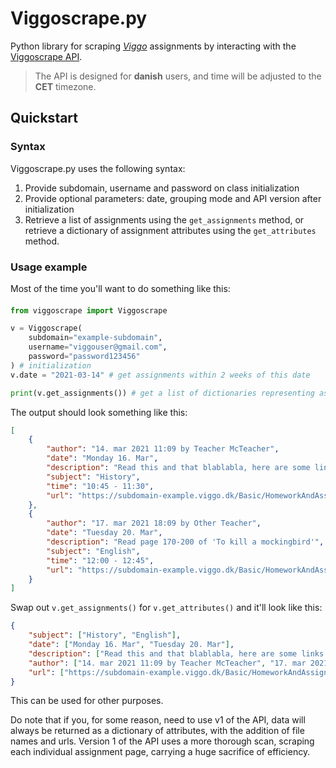 # Viggoscrape.py

Python library for scraping *[Viggo](http://viggo.dk/)* assignments by interacting with the [Viggoscrape API](https://viggoscrape.xyz/).

>The API is designed for **danish** users, and time will be adjusted to the **CET** timezone.

## Quickstart

### Syntax

Viggoscrape.py uses the following syntax:
1. Provide subdomain, username and password on class initialization
2. Provide optional parameters: date, grouping mode and API version after initialization
3. Retrieve a list of assignments using the `get_assignments` method, or retrieve a
dictionary of assignment attributes using the `get_attributes` method.

### Usage example

Most of the time you'll want to do something like this:

#### 

```python
from viggoscrape import Viggoscrape

v = Viggoscrape(
    subdomain="example-subdomain",
    username="viggouser@gmail.com",
    password="password123456"
) # initialization
v.date = "2021-03-14" # get assignments within 2 weeks of this date

print(v.get_assignments()) # get a list of dictionaries representing assignments

```

The output should look something like this:
```json
[
    {
        "author": "14. mar 2021 11:09 by Teacher McTeacher",
        "date": "Monday 16. Mar",
        "description": "Read this and that blablabla, here are some links: https://github.com/nangurepo/ https://viggoscrape.xyz/",
        "subject": "History",
        "time": "10:45 - 11:30",
        "url": "https://subdomain-example.viggo.dk/Basic/HomeworkAndAssignment/Details/1234/#modal"
    },
    {
        "author": "17. mar 2021 18:09 by Other Teacher",
        "date": "Tuesday 20. Mar",
        "description": "Read page 170-200 of 'To kill a mockingbird'",
        "subject": "English",
        "time": "12:00 - 12:45",
        "url": "https://subdomain-example.viggo.dk/Basic/HomeworkAndAssignment/Details/5678/#modal"
    }
]
```
Swap out `v.get_assignments()` for `v.get_attributes()` and it'll look like this:

```json
{
    "subject": ["History", "English"],
    "date": ["Monday 16. Mar", "Tuesday 20. Mar"],
    "description": ["Read this and that blablabla, here are some links: https://github.com/nangurepo/ https://viggoscrape.xyz/", "Read page 170-200 of 'To kill a mockingbird'"],
    "author": ["14. mar 2021 11:09 by Teacher McTeacher", "17. mar 2021 18:09 by Other Teacher"],
    "url": ["https://subdomain-example.viggo.dk/Basic/HomeworkAndAssignment/Details/1234/#modal", "https://subdomain-example.viggo.dk/Basic/HomeworkAndAssignment/Details/5678/#modal"]
}
```
This can be used for other purposes.

Do note that if you, for some reason, need to use v1 of the API, data will always be returned as a dictionary of attributes, with the addition of file names and urls. Version 1 of the API uses a more thorough scan, scraping each individual assignment page, carrying a huge sacrifice of efficiency.

